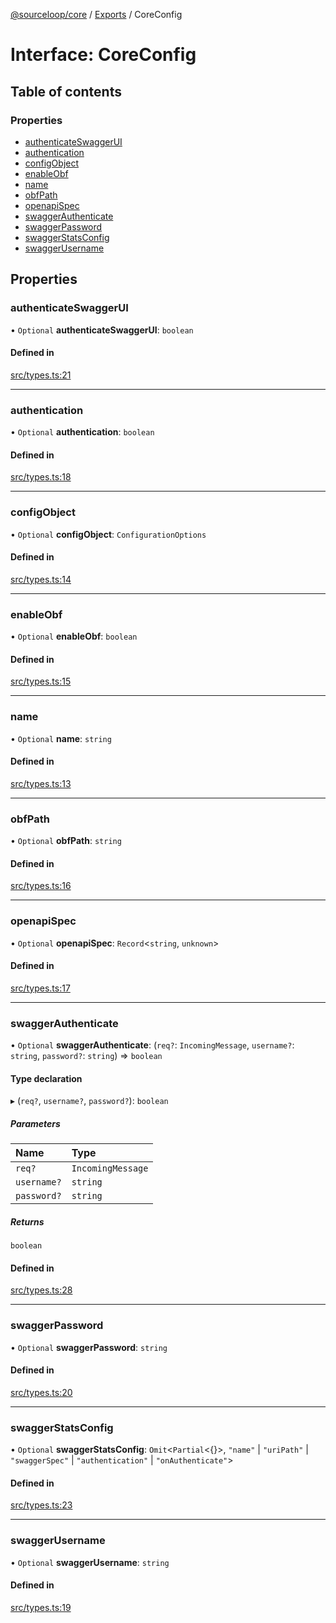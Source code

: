 [@sourceloop/core](../README.md) / [Exports](../modules.md) / CoreConfig

# Interface: CoreConfig

## Table of contents

### Properties

- [authenticateSwaggerUI](CoreConfig.md#authenticateswaggerui)
- [authentication](CoreConfig.md#authentication)
- [configObject](CoreConfig.md#configobject)
- [enableObf](CoreConfig.md#enableobf)
- [name](CoreConfig.md#name)
- [obfPath](CoreConfig.md#obfpath)
- [openapiSpec](CoreConfig.md#openapispec)
- [swaggerAuthenticate](CoreConfig.md#swaggerauthenticate)
- [swaggerPassword](CoreConfig.md#swaggerpassword)
- [swaggerStatsConfig](CoreConfig.md#swaggerstatsconfig)
- [swaggerUsername](CoreConfig.md#swaggerusername)

## Properties

### authenticateSwaggerUI

• `Optional` **authenticateSwaggerUI**: `boolean`

#### Defined in

[src/types.ts:21](https://github.com/sourcefuse/loopback4-microservice-catalog/blob/d35fdb3f0/packages/core/src/types.ts#L21)

___

### authentication

• `Optional` **authentication**: `boolean`

#### Defined in

[src/types.ts:18](https://github.com/sourcefuse/loopback4-microservice-catalog/blob/d35fdb3f0/packages/core/src/types.ts#L18)

___

### configObject

• `Optional` **configObject**: `ConfigurationOptions`

#### Defined in

[src/types.ts:14](https://github.com/sourcefuse/loopback4-microservice-catalog/blob/d35fdb3f0/packages/core/src/types.ts#L14)

___

### enableObf

• `Optional` **enableObf**: `boolean`

#### Defined in

[src/types.ts:15](https://github.com/sourcefuse/loopback4-microservice-catalog/blob/d35fdb3f0/packages/core/src/types.ts#L15)

___

### name

• `Optional` **name**: `string`

#### Defined in

[src/types.ts:13](https://github.com/sourcefuse/loopback4-microservice-catalog/blob/d35fdb3f0/packages/core/src/types.ts#L13)

___

### obfPath

• `Optional` **obfPath**: `string`

#### Defined in

[src/types.ts:16](https://github.com/sourcefuse/loopback4-microservice-catalog/blob/d35fdb3f0/packages/core/src/types.ts#L16)

___

### openapiSpec

• `Optional` **openapiSpec**: `Record`<`string`, `unknown`\>

#### Defined in

[src/types.ts:17](https://github.com/sourcefuse/loopback4-microservice-catalog/blob/d35fdb3f0/packages/core/src/types.ts#L17)

___

### swaggerAuthenticate

• `Optional` **swaggerAuthenticate**: (`req?`: `IncomingMessage`, `username?`: `string`, `password?`: `string`) => `boolean`

#### Type declaration

▸ (`req?`, `username?`, `password?`): `boolean`

##### Parameters

| Name | Type |
| :------ | :------ |
| `req?` | `IncomingMessage` |
| `username?` | `string` |
| `password?` | `string` |

##### Returns

`boolean`

#### Defined in

[src/types.ts:28](https://github.com/sourcefuse/loopback4-microservice-catalog/blob/d35fdb3f0/packages/core/src/types.ts#L28)

___

### swaggerPassword

• `Optional` **swaggerPassword**: `string`

#### Defined in

[src/types.ts:20](https://github.com/sourcefuse/loopback4-microservice-catalog/blob/d35fdb3f0/packages/core/src/types.ts#L20)

___

### swaggerStatsConfig

• `Optional` **swaggerStatsConfig**: `Omit`<`Partial`<{}\>, ``"name"`` \| ``"uriPath"`` \| ``"swaggerSpec"`` \| ``"authentication"`` \| ``"onAuthenticate"``\>

#### Defined in

[src/types.ts:23](https://github.com/sourcefuse/loopback4-microservice-catalog/blob/d35fdb3f0/packages/core/src/types.ts#L23)

___

### swaggerUsername

• `Optional` **swaggerUsername**: `string`

#### Defined in

[src/types.ts:19](https://github.com/sourcefuse/loopback4-microservice-catalog/blob/d35fdb3f0/packages/core/src/types.ts#L19)
